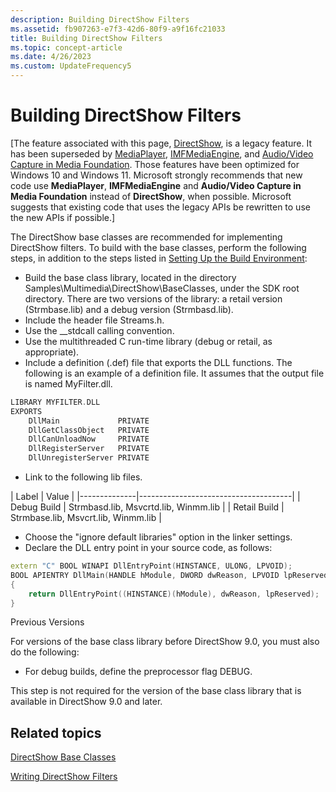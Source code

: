 ```yaml
---
description: Building DirectShow Filters
ms.assetid: fb907263-e7f3-42d6-80f9-a9f16fc21033
title: Building DirectShow Filters
ms.topic: concept-article
ms.date: 4/26/2023
ms.custom: UpdateFrequency5
---
```


# Building DirectShow Filters

\[The feature associated with this page, [DirectShow](/windows/win32/directshow/directshow), is a legacy feature. It has been superseded by [MediaPlayer](/uwp/api/Windows.Media.Playback.MediaPlayer), [IMFMediaEngine](/windows/win32/api/mfmediaengine/nn-mfmediaengine-imfmediaengine), and [Audio/Video Capture in Media Foundation](/windows/win32/medfound/audio-video-capture-in-media-foundation). Those features have been optimized for Windows 10 and Windows 11. Microsoft strongly recommends that new code use **MediaPlayer**, **IMFMediaEngine** and **Audio/Video Capture in Media Foundation** instead of **DirectShow**, when possible. Microsoft suggests that existing code that uses the legacy APIs be rewritten to use the new APIs if possible.\]

The DirectShow base classes are recommended for implementing DirectShow filters. To build with the base classes, perform the following steps, in addition to the steps listed in [Setting Up the Build Environment](setting-up-the-build-environment.md):

- Build the base class library, located in the directory Samples\\Multimedia\\DirectShow\\BaseClasses, under the SDK root directory. There are two versions of the library: a retail version (Strmbase.lib) and a debug version (Strmbasd.lib).
- Include the header file Streams.h.
- Use the \_\_stdcall calling convention.
- Use the multithreaded C run-time library (debug or retail, as appropriate).
- Include a definition (.def) file that exports the DLL functions. The following is an example of a definition file. It assumes that the output file is named MyFilter.dll.

```C++
LIBRARY MYFILTER.DLL
EXPORTS 
    DllMain             PRIVATE
    DllGetClassObject   PRIVATE
    DllCanUnloadNow     PRIVATE
    DllRegisterServer   PRIVATE
    DllUnregisterServer PRIVATE
```

- Link to the following lib files.

| Label | Value |
    |--------------|--------------------------------------|
    | Debug Build  | Strmbasd.lib, Msvcrtd.lib, Winmm.lib |
    | Retail Build | Strmbase.lib, Msvcrt.lib, Winmm.lib  |

- Choose the "ignore default libraries" option in the linker settings.
- Declare the DLL entry point in your source code, as follows:

```C++
extern "C" BOOL WINAPI DllEntryPoint(HINSTANCE, ULONG, LPVOID);
BOOL APIENTRY DllMain(HANDLE hModule, DWORD dwReason, LPVOID lpReserved)
{
    return DllEntryPoint((HINSTANCE)(hModule), dwReason, lpReserved);
}
```

Previous Versions

For versions of the base class library before DirectShow 9.0, you must also do the following:

- For debug builds, define the preprocessor flag DEBUG.

This step is not required for the version of the base class library that is available in DirectShow 9.0 and later.

## Related topics

<dl> <dt>

[DirectShow Base Classes](directshow-base-classes.md)
</dt> <dt>

[Writing DirectShow Filters](writing-directshow-filters.md)
</dt> </dl>
